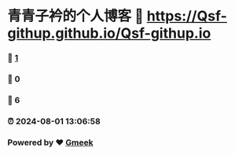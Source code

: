 # 青青子衿的个人博客 :link: https://Qsf-githup.github.io/Qsf-githup.io 
### :page_facing_up: [1](https://Qsf-githup.github.io/Qsf-githup.io/tag.html) 
### :speech_balloon: 0 
### :hibiscus: 6 
### :alarm_clock: 2024-08-01 13:06:58 
### Powered by :heart: [Gmeek](https://github.com/Meekdai/Gmeek)
